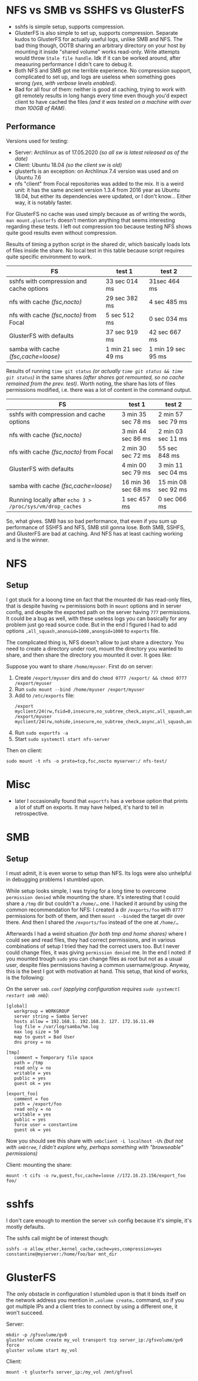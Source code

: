 # NFS vs SMB vs SSHFS vs GlusterFS

* sshfs is simple setup, supports compression.
* GlusterFS is also simple to set up, supports compression. Separate kudos to GlusterFS for actually useful logs, unlike SMB and NFS. The bad thing though, OOTB sharing an arbitrary directory on your host by mounting it inside "shared volume" works read-only. Write attempts would throw `Stale file handle`. Idk if it can be worked around, after measuring performance I didn't care to debug it.
* Both NFS and SMB got me terrible experience. No compression support, complicated to set up, and logs are useless when something goes wrong *(yes, with verbose levels enabled)*.
* Bad for all four of them: neither is good at caching, trying to work with git remotely results in long hangs every time even though you'd expect client to have cached the files *(and it was tested on a machine with over than 100GB of RAM)*.

## Performance

Versions used for testing:

* Server: Archlinux as of 17.05.2020 *(so all sw is latest released as of the date)*
* Client: Ubuntu 18.04 *(so the client sw is old)*
* glusterfs is an exception: on Archlinux 7.4 version was used and on Ubuntu 7.6
* nfs "client" from Focal repositories was added to the mix. It is a weird unit: it has the same ancient version 1.3.4 from 2016 year as Ubuntu 18.04, but either its dependencies were updated, or I don't know… Either way, it is notably faster.

For GlusterFS no cache was used simply because as of writing the words, `man mount.glusterfs` doesn't mention anything that seems interesting regarding these tests. I left out compression too because testing NFS shows quite good results even without compression.

Results of timing a python script in the shared dir, which basically loads lots of files inside the share. No local test in this table because script requires quite specific environment to work.

FS                                       | test 1             | test 2
---------------------------------------- | ------             | -----
sshfs with compression and cache options | 33 sec 014 ms      | 31sec 464 ms
nfs with cache *(fsc,nocto)*             | 29 sec 382 ms      | 4 sec 485 ms
nfs with cache *(fsc,nocto)* from Focal  | 5 sec 512 ms       | 0 sec 034 ms
GlusterFS with defaults                  | 37 sec 919 ms      | 42 sec 667 ms
samba with cache *(fsc,cache=loose)*     | 1 min 21 sec 49 ms | 1 min 19 sec 95 ms

Results of running `time git status` *(or actually `time git status && time git status`)* in the same shares *(after shares got remounted, so no cache remained from the prev. test)*. Worth noting, the share has lots of files permissions modified, i.e. there was a lot of content in the command output.

FS                                                        | test 1              | test 2
----------------------------------------                  | --------            | -----
sshfs with compression and cache options                  | 3 min 35 sec 78 ms  | 2 min 57 sec 79 ms
nfs with cache *(fsc,nocto)*                              | 3 min 44 sec 86 ms  | 2 min 03 sec 11 ms
nfs with cache *(fsc,nocto)* from Focal                   | 2 min 30 sec 72 ms  | 55 sec 848 ms
GlusterFS with defaults                                   | 4 min 00 sec 79 ms  | 3 min 11 sec 04 ms
samba with cache *(fsc,cache=loose)*                      | 16 min 36 sec 68 ms | 15 min 08 sec 92 ms
Running locally after `echo 3 > /proc/sys/vm/drop_caches` | 1 sec 457 ms        | 0 sec 066 ms

So, what gives. SMB has so bad performance, that even if you sum up performance of SSHFS and NFS, SMB still gonna lose. Both SMB, SSHFS, and GlusterFS are bad at caching. And NFS has at least caching working and is the winner.

# NFS

## Setup

I got stuck for a looong time on fact that the mounted dir has read-only files, that is despite having `rw` permissions both in `mount` options and in server config, and despite the exported path on the server having `777` permissions. It could be a bug as well, with these useless logs you can basically for any problem just go read source code. But in the end I figured I had to add options `,all_squash,anonuid=1000,anongid=1000` to `exports` file.

The complicated thing is, NFS doesn't allow to just share a directory. You need to create a directory under root, mount the directory you wanted to share, and then share the directory you mounted it over. It goes like:

Suppose you want to share `/home/myuser`. First do on server:

1. Create `/export/myuser` dirs and do `chmod 0777 /export/ && chmod 0777 /export/myuser`
2. Run `sudo mount --bind /home/myuser /export/myuser`
3. Add to `/etc/exports` file:
    ```
    /export        myclient/24(rw,fsid=0,insecure,no_subtree_check,async,all_squash,anonuid=1000,anongid=1000)
    /export/myuser myclient/24(rw,nohide,insecure,no_subtree_check,async,all_squash,anonuid=1000,anongid=1000)

    ```
4. Run `sudo exportfs -a`
5. Start `sudo systemctl start nfs-server`

Then on client:

```
sudo mount -t nfs -o proto=tcp,fsc,nocto myserver:/ nfs-test/
```

# Misc

* later I occasionally found that `exportfs` has a verbose option that prints a lot of stuff on exports. It may have helped, it's hard to tell in retrospective.

# SMB

## Setup

I must admit, it is even worse to setup than NFS. Its logs were also unhelpful in debugging problems I stumbled upon.

While setup looks simple, I was trying for a long time to overcome `permission denied` while mounting the share. It's interesting that I could share a `/tmp` dir but couldn't a `/home/…` one. I hacked it around by using the common recommendation for NFS: I created a dir `/exports/foo` with `0777` permissions for both of them, and then `mount --bind`ed the target dir over there. And then I shared the `/exports/foo` instead of the one at `/home/…`

Afterwards I had a weird situation *(for both tmp and home shares)* where I could see and read files, they had correct permissions, and in various combinations of setup I tried they had the correct users too. But I never could change files, it was giving `permission denied` me. In the end I noted: if you mounted trough `sudo` you can change files as root but not as a usual user, despite files permissions having a common username/group. Anyway, this is the best I got with motivation at hand. This setup, that kind of works, is the following:

On the server `smb.conf` *(applying configuration requires `sudo systemctl restart smb nmb`)*:

```
[global]
   workgroup = WORKGROUP
   server string = Samba Server
   hosts allow = 192.168.1. 192.168.2. 127. 172.16.11.49
   log file = /var/log/samba/%m.log
   max log size = 50
   map to guest = Bad User
   dns proxy = no

[tmp]
   comment = Temporary file space
   path = /tmp
   read only = no
   writable = yes
   public = yes
   guest ok = yes

[export_foo]
   comment = foo
   path = /export/foo
   read only = no
   writable = yes
   public = yes
   force user = constantine
   guest ok = yes
```

Now you should see this share with `smbclient -L localhost -U%` *(but not with `smbtree`, I didn't explore why, perhaps something with "browseable" permissions)*

Client: mounting the share:

```
mount -t cifs -o rw,guest,fsc,cache=loose //172.16.23.156/export_foo foo/
```

# sshfs

I don't care enough to mention the server `ssh` config because it's simple, it's mostly defaults.

The sshfs call might be of interest though:

```
sshfs -o allow_other,kernel_cache,cache=yes,compression=yes constantine@myserver:/home/foo/bar mnt_dir
```

# GlusterFS

The only obstacle in configuration I stumbled upon is that it binds itself on the network address you mention in `…volume create…` command, so if you got multiple IPs and a client tries to connect by using a different one, it won't succeed.

Server:

```
mkdir -p /gfsvolume/gv0
gluster volume create my_vol transport tcp server_ip:/gfsvolume/gv0 force
gluster volume start my_vol
```

Client:

```
mount -t glusterfs server_ip:/my_vol /mnt/gfsvol
```
